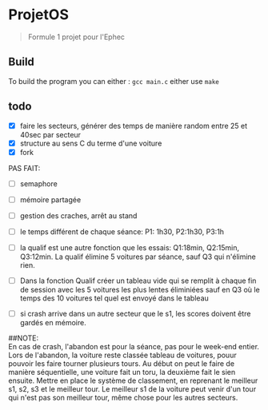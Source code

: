 # ProjetOS  
> Formule 1 projet pour l'Ephec
## Build  
To build the program you can either :
`gcc main.c`
either use `make`

## todo  
- [x] faire les secteurs, générer des temps de manière random entre 25 et 40sec par secteur
- [x] structure au sens C du terme d'une voiture
- [x] fork

PAS FAIT:
- [ ] semaphore
- [ ] mémoire partagée
- [ ] gestion des craches, arrêt au stand
- [ ] le temps différent de chaque séance: P1: 1h30, P2:1h30, P3:1h
- [ ] la qualif est une autre fonction que les essais: Q1:18min, Q2:15min, Q3:12min. La qualif élimine 5 voitures par séance, sauf Q3 qui n'élimine rien.
- [ ] Dans la fonction Qualif créer un tableau vide qui se remplit à chaque fin de session avec les 5 voitures les plus lentes éliminiées sauf en Q3 où le temps des 10 voitures tel quel est envoyé dans le tableau
- [ ] si crash arrive dans un autre secteur que le s1, les scores doivent être gardés en mémoire.


##NOTE:  
En cas de crash, l'abandon est pour la séance, pas pour le week-end entier. Lors de l'abandon, la voiture reste classée
tableau de voitures, pouur pouvoir les faire tourner plusieurs tours. Au début on peut le faire de manière séquentielle, une voiture fait un toru, la deuxième fait le sien ensuite. Mettre en place le système de classement, en reprenant le meilleur s1, s2, s3 et le meilleur tour. Le meilleur s1 de la voiture peut venir d'un tour qui n'est pas son meilleur tour, même chose pour les autres secteurs.
 

